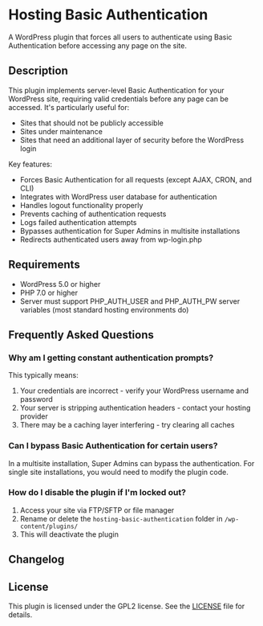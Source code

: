 # Hosting Basic Authentication

A WordPress plugin that forces all users to authenticate using Basic Authentication before accessing any page on the site.

## Description

This plugin implements server-level Basic Authentication for your WordPress site, requiring valid credentials before any page can be accessed. It's particularly useful for:

- Sites that should not be publicly accessible
- Sites under maintenance
- Sites that need an additional layer of security before the WordPress login

Key features:
- Forces Basic Authentication for all requests (except AJAX, CRON, and CLI)
- Integrates with WordPress user database for authentication
- Handles logout functionality properly
- Prevents caching of authentication requests
- Logs failed authentication attempts
- Bypasses authentication for Super Admins in multisite installations
- Redirects authenticated users away from wp-login.php

## Requirements

- WordPress 5.0 or higher
- PHP 7.0 or higher
- Server must support PHP_AUTH_USER and PHP_AUTH_PW server variables (most standard hosting environments do)

## Frequently Asked Questions

### Why am I getting constant authentication prompts?

This typically means:
1. Your credentials are incorrect - verify your WordPress username and password
2. Your server is stripping authentication headers - contact your hosting provider
3. There may be a caching layer interfering - try clearing all caches

### Can I bypass Basic Authentication for certain users?

In a multisite installation, Super Admins can bypass the authentication. For single site installations, you would need to modify the plugin code.

### How do I disable the plugin if I'm locked out?

1. Access your site via FTP/SFTP or file manager
2. Rename or delete the `hosting-basic-authentication` folder in `/wp-content/plugins/`
3. This will deactivate the plugin

## Changelog

## License

This plugin is licensed under the GPL2 license. See the [LICENSE](LICENSE) file for details.